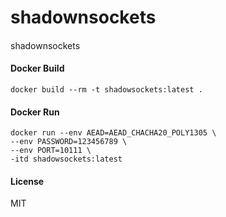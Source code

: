 # shadownsockets

#### 
shadownsockets

#### Docker Build
```
docker build --rm -t shadowsockets:latest .
```

#### Docker Run
```
docker run --env AEAD=AEAD_CHACHA20_POLY1305 \
--env PASSWORD=123456789 \
--env PORT=10111 \
-itd shadowsockets:latest
```

#### License
MIT